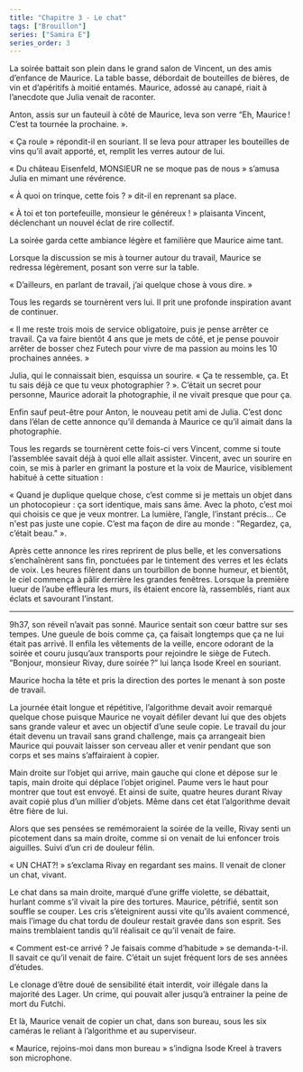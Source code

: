 ```yaml
---
title: "Chapitre 3 - Le chat"
tags: ["Brouillon"]
series: ["Samira E"]
series_order: 3
---
```


La soirée battait son plein dans le grand salon de Vincent, un des amis d’enfance de Maurice.
La table basse, débordait de bouteilles de bières, de vin et d’apéritifs à moitié entamés.
Maurice, adossé au canapé, riait à l’anecdote que Julia venait de raconter.

Anton, assis sur un fauteuil à côté de Maurice, leva son verre “Eh, Maurice ! C’est ta tournée la prochaine. ».

« Ça roule » répondit-il en souriant. Il se leva pour attraper les bouteilles de vins qu’il avait apporté, et, remplit les verres autour de lui.

« Du château Eisenfeld, MONSIEUR ne se moque pas de nous » s’amusa Julia en mimant une révérence.

« À quoi on trinque, cette fois ? » dit-il en reprenant sa place.

« À toi et ton portefeuille, monsieur le généreux ! » plaisanta Vincent, déclenchant un nouvel éclat de rire collectif.

La soirée garda cette ambiance légère et familière que Maurice aime tant.

Lorsque la discussion se mis à tourner autour du travail, Maurice se redressa légèrement, posant son verre sur la table.

« D’ailleurs, en parlant de travail, j’ai quelque chose à vous dire. »

Tous les regards se tournèrent vers lui. Il prit une profonde inspiration avant de continuer.

« Il me reste trois mois de service obligatoire, puis je pense arrêter ce travail. Ça va faire bientôt 4 ans que je mets de côté, et je pense pouvoir arrêter de bosser chez Futech pour vivre de ma passion au moins les 10 prochaines années. »

Julia, qui le connaissait bien, esquissa un sourire. « Ça te ressemble, ça. Et tu sais déjà ce que tu veux photographier ? ». C’était un secret pour personne, Maurice adorait la photographie, il ne vivait presque que pour ça.

Enfin sauf peut-être pour Anton, le nouveau petit ami de Julia. C’est donc dans l’élan de cette annonce qu’il demanda à Maurice ce qu’il aimait dans la photographie.

Tous les regards se tournèrent cette fois-ci vers Vincent, comme si toute l’assemblée savait déjà à quoi elle allait assister.
Vincent, avec un sourire en coin, se mis à parler en grimant la posture et la voix de Maurice, visiblement habitué à cette situation :

« Quand je duplique quelque chose, c’est comme si je mettais un objet dans un photocopieur : ça sort identique, mais sans âme. Avec la photo, c’est moi qui choisis ce que je veux montrer. La lumière, l’angle, l’instant précis… Ce n'est pas juste une copie. C’est ma façon de dire au monde : "Regardez, ça, c’était beau." ».

Après cette annonce les rires reprirent de plus belle, et les conversations s’enchaînèrent sans fin, ponctuées par le tintement des verres et les éclats de voix.
Les heures filèrent dans un tourbillon de bonne humeur, et bientôt, le ciel commença à pâlir derrière les grandes fenêtres. Lorsque la première lueur de l’aube effleura les murs, ils étaient encore là, rassemblés, riant aux éclats et savourant l’instant.

--- 

9h37, son réveil n’avait pas sonné. Maurice sentait son cœur battre sur ses tempes. Une gueule de bois comme ça, ça faisait longtemps que ça ne lui était pas arrivé.
Il enfila les vêtements de la veille, encore odorant de la soirée et couru jusqu’aux transports pour rejoindre le siège de Futech.
”Bonjour, monsieur Rivay, dure soirée ?” lui lança Isode Kreel en souriant.

Maurice hocha la tête et pris la direction des portes le menant à son poste de travail.

La journée était longue et répétitive, l’algorithme devait avoir remarqué quelque chose puisque Maurice ne voyait défiler devant lui que des objets sans grande valeur et avec un objectif d’une seule copie.
Le travail du jour était devenu un travail sans grand challenge, mais ça arrangeait bien Maurice qui pouvait laisser son cerveau aller et venir pendant que son corps et ses mains s’affairaient à copier.

Main droite sur l’objet qui arrive, main gauche qui clone et dépose sur le tapis, main droite qui déplace l’objet originel. Paume vers le haut pour montrer que tout est envoyé.
Et ainsi de suite, quatre heures durant Rivay avait copié plus d’un millier d’objets. Même dans cet état l’algorithme devait être fière de lui.

Alors que ses pensées se remémoraient la soirée de la veille, Rivay senti un picotement dans sa main droite, comme si on venait de lui enfoncer trois aiguilles. Suivi d’un cri de douleur félin.

« UN CHAT?! » s’exclama Rivay en regardant ses mains.
Il venait de cloner un chat, vivant.

Le chat dans sa main droite, marqué d’une griffe violette, se débattait, hurlant comme s’il vivait la pire des tortures. Maurice, pétrifié, sentit son souffle se couper. Les cris s’éteignirent aussi vite qu’ils avaient commencé, mais l’image du chat tordu de douleur restait gravée dans son esprit. Ses mains tremblaient tandis qu’il réalisait ce qu’il venait de faire.

« Comment est-ce arrivé ? Je faisais comme d’habitude » se demanda-t-il.
Il savait ce qu’il venait de faire. C’était un sujet fréquent lors de ses années d’études.

Le clonage d’être doué de sensibilité était interdit, voir illégale dans la majorité des Lager. Un crime, qui pouvait aller jusqu’à entrainer la peine de mort du Futchi.

Et là, Maurice venait de copier un chat, dans son bureau, sous les six caméras le reliant à l’algorithme et au superviseur.

« Maurice, rejoins-moi dans mon bureau » s’indigna Isode Kreel à travers son microphone.